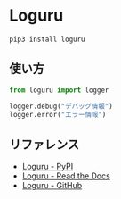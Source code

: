 # Loguru

```shell
pip3 install loguru
```

## 使い方

```python
from loguru import logger

logger.debug("デバッグ情報")
logger.error("エラー情報")
```

## リファレンス

- [Loguru - PyPI](https://pypi.org/project/loguru/)
- [Loguru - Read the Docs](https://loguru.readthedocs.io/)
- [Loguru - GitHub](https://github.com/Delgan/loguru/)
